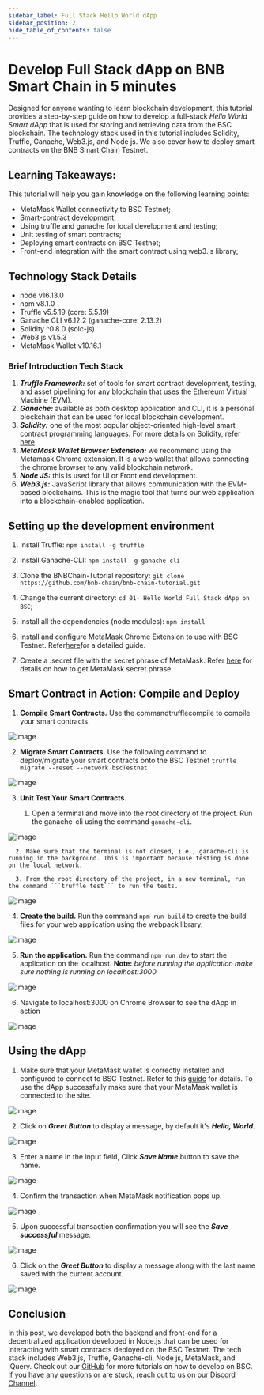 ```yaml
---
sidebar_label: Full Stack Hello World dApp
sidebar_position: 2
hide_table_of_contents: false
---
```


# Develop Full Stack dApp on BNB Smart Chain in 5 minutes

Designed for anyone wanting to learn blockchain development, this tutorial provides a step-by-step guide on how to develop a full-stack _Hello World Smart dApp_ that is used for storing and retrieving data from the BSC blockchain. The technology stack used in this tutorial includes Solidity, Truffle, Ganache, Web3.js, and Node js. We also cover how to deploy smart contracts on the BNB Smart Chain Testnet.

## **Learning Takeaways:**

This tutorial will help you gain knowledge on the following learning points:

- MetaMask Wallet connectivity to BSC Testnet;
- Smart-contract development;
- Using truffle and ganache for local development and testing;
- Unit testing of smart contracts;
- Deploying smart contracts on BSC Testnet;
- Front-end integration with the smart contract using web3.js library;

## Technology Stack Details

- node v16.13.0
- npm v8.1.0
- Truffle v5.5.19 (core: 5.5.19)
- Ganache CLI v6.12.2 (ganache-core: 2.13.2)
- Solidity ^0.8.0 (solc-js)
- Web3.js v1.5.3
- MetaMask Wallet v10.16.1

### Brief Introduction Tech Stack

1. _**Truffle Framework:**_ set of tools for smart contract development, testing, and asset pipelining for any blockchain that uses the Ethereum Virtual Machine (EVM).
2. _**Ganache:**_ available as both desktop application and CLI, it is a personal blockchain that can be used for local blockchain development.
3. _**Solidity:**_ one of the most popular object-oriented high-level smart contract programming languages. For more details on Solidity, refer [here](https://docs.soliditylang.org/en/v0.8.15/).
4. _**MetaMask Wallet Browser Extension:**_ we recommend using the Metamask Chrome extension. It is a web wallet that allows connecting the chrome browser to any valid blockchain network.
5. _**Node JS:**_ this is used for UI or Front end development.
6. _**Web3.js:**_ JavaScript library that allows communication with the EVM-based blockchains. This is the magic tool that turns our web application into a blockchain-enabled application.

## **Setting up the development environment**

1. Install Truffle: ```npm install -g truffle```

2. Install Ganache-CLI: ```npm install -g ganache-cli```

3. Clone the BNBChain-Tutorial repository: ```git clone https://github.com/bnb-chain/bnb-chain-tutorial.git```

4. Change the current directory: ```cd 01- Hello World Full Stack dApp on BSC```;

5. Install all the dependencies (node modules): ```npm install```

6. Install and configure MetaMask Chrome Extension to use with BSC Testnet. Refer[here](https://academy.binance.com/en/articles/connecting-metamask-to-binance-smart-chain)for a detailed guide.

7. Create a .secret file with the secret phrase of MetaMask. Refer [here](https://metamask.zendesk.com/hc/en-us/articles/360015290032-How-to-reveal-your-Secret-Recovery-Phrase) for details on how to get MetaMask secret phrase.

## **Smart Contract in Action: Compile and Deploy**

1. **Compile Smart Contracts.** Use the commandtrufflecompile to compile your smart contracts.

![image](https://user-images.githubusercontent.com/93580180/177171360-8066812a-a309-43c9-b2df-f5a1fedcdcd2.png)

2. **Migrate Smart Contracts.** Use the following command to deploy/migrate your smart contracts onto the BSC Testnet ```truffle migrate --reset --network bscTestnet```

![image](https://user-images.githubusercontent.com/93580180/177171461-f92f9f2a-17cb-43e2-bcca-cdd69eb6a9ff.png)


3. **Unit Test Your Smart Contracts.**

      1. Open a terminal and move into the root directory of the project. Run the ganache-cli using the command ```ganache-cli```.

![image](https://user-images.githubusercontent.com/93580180/177171537-8a77135e-9750-4800-aa4f-918b7b82dc43.png)

      2. Make sure that the terminal is not closed, i.e., ganache-cli is running in the background. This is important because testing is done on the local network.

      3. From the root directory of the project, in a new terminal, run the command ```truffle test``` to run the tests.

![image](https://user-images.githubusercontent.com/93580180/177171621-f884d615-e65e-46fb-9e3d-edaa9a8c26bf.png)

4. **Create the build.** Run the command ```npm run build``` to create the build files for your web application using the webpack library.

![image](https://user-images.githubusercontent.com/93580180/177171669-b8bd829f-81ec-45ec-951a-c9920ef2c1b3.png)

5. **Run the application.** Run the command ```npm run dev``` to start the application on the localhost. **Note:** _before running the application make sure nothing is running on localhost:3000_

![image](https://user-images.githubusercontent.com/93580180/177171781-2a2eba8c-eea9-4af5-8b02-fc9bdd88e9d6.png)

6. Navigate to localhost:3000 on Chrome Browser to see the dApp in action

![image](https://user-images.githubusercontent.com/93580180/177171856-abaf323d-c35c-4d3a-bfd0-ec1270fa333e.png)

## **Using the dApp**

1. Make sure that your MetaMask wallet is correctly installed and configured to connect to BSC Testnet. Refer to this [guide](https://academy.binance.com/en/articles/connecting-metamask-to-binance-smart-chain) for details. To use the dApp successfully make sure that your MetaMask wallet is connected to the site.

![image](https://user-images.githubusercontent.com/93580180/177172042-75583f4d-588e-49c0-9e13-ef13bf53610d.png)

2. Click on _**Greet Button**_ to display a message, by default it&#39;s _**Hello, World**_.

![image](https://user-images.githubusercontent.com/93580180/177172075-f19f48e4-2802-4bc0-8017-5febd412c06a.png)

3. Enter a name in the input field, Click _**Save Name**_ button to save the name.

![image](https://user-images.githubusercontent.com/93580180/177172100-eb80c577-2898-47cf-8b57-89b0e478c765.png)

4. Confirm the transaction when MetaMask notification pops up.

![image](https://user-images.githubusercontent.com/93580180/177172154-5662d3ae-9039-4034-81cf-e90d2b427ec2.png)

5. Upon successful transaction confirmation you will see the _**Save successful**_ message.

![image](https://user-images.githubusercontent.com/93580180/177172193-b21c70d9-fc3a-4201-afc8-9a1ae978e18b.png)

6. Click on the _**Greet Button**_ to display a message along with the last name saved with the current account.

![image](https://user-images.githubusercontent.com/93580180/177172207-d7b890de-c603-463d-ab39-a78e3cd56a63.png)

## **Conclusion**

In this post, we developed both the backend and front-end for a decentralized application developed in Node.js that can be used for interacting with smart contracts deployed on the BSC Testnet. The tech stack includes Web3.js, Truffle, Ganache-cli, Node js, MetaMask, and jQuery. Check out our [GitHub](https://github.com/bnb-chain/bnb-chain-tutorial) for more tutorials on how to develop on BSC. If you have any questions or are stuck, reach out to us on our [Discord Channel](https://discord.com/channels/789402563035660308/912296662834241597).
